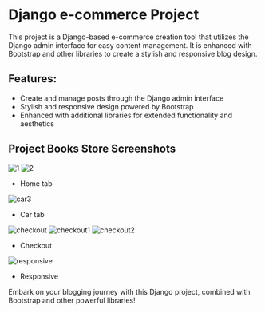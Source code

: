 # Django e-commerce Project

This project is a Django-based e-commerce creation tool that utilizes the Django admin interface for easy content management. It is enhanced with Bootstrap and other libraries to create a stylish and responsive blog design.

## Features:
- Create and manage posts through the Django admin interface
- Stylish and responsive design powered by Bootstrap
- Enhanced with additional libraries for extended functionality and aesthetics

## Project Books Store Screenshots

![1](https://github.com/user-attachments/assets/4c909961-da54-4b6e-a7e4-4a85a11c0194)
![2](https://github.com/user-attachments/assets/f3e29a83-1a10-4168-bc46-ed4e596e57f0)
* Home tab


![car3](https://github.com/user-attachments/assets/f578c03b-ee6d-42d6-a6da-f7a20a88962c)
* Car tab

![checkout](https://github.com/user-attachments/assets/480fa597-d320-47a9-8787-4dd8cf210489)
![checkout1](https://github.com/user-attachments/assets/01424a34-a43f-4342-807f-18f48cd2e93e)
![checkout2](https://github.com/user-attachments/assets/ea954c06-717b-4a8a-b126-01f65c214227)
* Checkout

![responsive](https://github.com/user-attachments/assets/9e4b9706-4858-47d6-b496-27e15531501c)

* Responsive

Embark on your blogging journey with this Django project, combined with Bootstrap and other powerful libraries!
